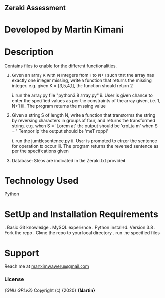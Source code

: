 ## Zeraki Assessment
# Developed by Martin Kimani
# Description
   Contains files to enable for the different functionalities.
1. Given an array K with N integers from 1 to N+1 such that the array has exactly one integer missing, write
a function that returns the missing integer.
e.g. given K = [3,5,4,1], the function should return 2

    i. run the array.py file 
        "python3.8 array.py"
    ii. User is given chance to enter the specified values as per the constraints of the array given, i.e. 1, N+1
    iii. The program returns the missing value

2. Given a string S of length N, write a function that transforms the string by reversing characters in
groups of four, and returns the transformed string.
e.g. when S = 'Lorem at' the output should be 'eroLta m'
when S = ' Tempor ip' the output should be 'meT roppi'
     
     i. run the jumblesentence.py
     ii. User is prompted to etnter the sentence for operation to occur
     iii. The program returns the reversed sentence as per the specifications given
3. Database:
    Steps are indicated in the Zeraki.txt provided


# Technology Used
 Python

# SetUp and Installation Requirements

. Basic Git knowledge
. MySQL experience 
. Python installed. Version 3.8
. Fork the repo
. Clone the repo to your local directory
. run the specified files

# Support
Reach me at martkimwaweru@gmail.com

### License
*{GNU GPLv3}*
Copyright (c) {2020} **{Martin}**